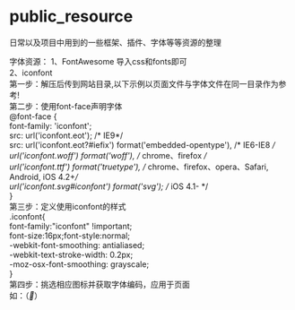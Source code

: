 # public_resource
日常以及项目中用到的一些框架、插件、字体等等资源的整理

字体资源：
1、FontAwesome 导入css和fonts即可  
2、iconfont  
    第一步：解压后传到网站目录,以下示例以页面文件与字体文件在同一目录作为参考!  
    第二步：使用font-face声明字体  
    @font-face {  
      font-family: 'iconfont';  
      src: url('iconfont.eot'); /* IE9*/  
      src: url('iconfont.eot?#iefix') format('embedded-opentype'), /* IE6-IE8 */  
      url('iconfont.woff') format('woff'), /* chrome、firefox */  
      url('iconfont.ttf') format('truetype'), /* chrome、firefox、opera、Safari, Android, iOS 4.2+*/  
      url('iconfont.svg#iconfont') format('svg'); /* iOS 4.1- */  
    }  
    第三步：定义使用iconfont的样式  
    .iconfont{  
        font-family:"iconfont" !important;  
        font-size:16px;font-style:normal;  
        -webkit-font-smoothing: antialiased;  
        -webkit-text-stroke-width: 0.2px;  
        -moz-osx-font-smoothing: grayscale;  
    }  
    第四步：挑选相应图标并获取字体编码，应用于页面  
    如：（<i class="iconfont">&#xebe0;</i>）  
